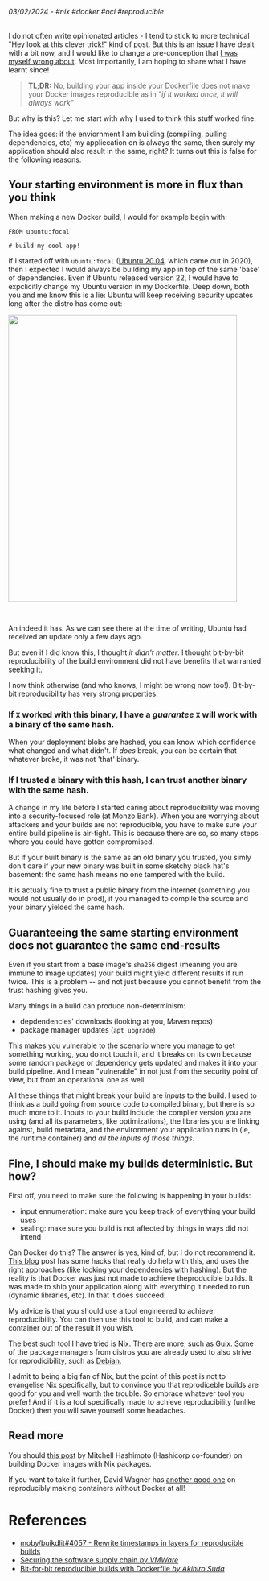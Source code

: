 _03/02/2024 - #nix #docker #oci #reproducible_
<br></br>

I do not often write opinionated articles - I tend to stick to more technical "Hey look at this clever trick!" kind of post.
But this is an issue I have dealt with a bit now, and I would like
to change a pre-conception that [I was myself wrong about](https://nico.dcotta.eu/blog/ReproducibleCacheableGradleDocker).
Most importantly, I am hoping to share what I have learnt since!

> **TL;DR:** No, building your app inside your Dockerfile does not make your Docker images reproducible as in _"if it worked once, it will always work"_

But why is this? Let me start with why I used to think this stuff worked fine.

The idea goes: if the enviornment I am building (compiling, pulling dependencies, etc) my appliecation on is always the same, then surely my application should also result in the same, right? It turns out this is false
for the following reasons.

## Your starting environment is more in flux than you think

When making a new Docker build, I would for example begin with:

```Dockerfikle
FROM ubuntu:focal

# build my cool app!
```

If I started off with `ubuntu:focal` ([Ubuntu 20.04](https://www.releases.ubuntu.com/focal/), which came out in 2020), then I expected I would always be building my app in top of the same 'base' of dependencies. Even if Ubuntu released version 22, I would have to expclicitly change my Ubuntu version in my Dockerfile. Deep down, both you and me know this is a lie: Ubuntu will keep receiving security updates long after the distro has come out:

<img src="/assets/blog/ubuntuFocal.png" caption="Dockerhub page for ubuntu:focal" class="centered border-radius" style="width: min(95%, 600px);"/>

An indeed it has. As we can see there at the time of writing, Ubuntu had received an update only a few days ago.

But even if I did know this, I thought _it didn't matter_. I thought bit-by-bit reproducibility of the build environment did not have benefits that warranted seeking it.

I now think otherwise (and who knows, I might be wrong now too!). Bit-by-bit reproducibility has very strong properties: 

### If `X` worked with this binary, I have a _guarantee_ `X` will work with a binary of the same hash.

When your deployment blobs are hashed, you can know which confidence what changed and what didn't. If _does_ break, you can be certain that whatever broke, it was not 'that' binary. 

### If I trusted a binary with this hash, I can trust another binary with the same hash.

A change in my life before I started caring about reproducibility was moving into a security-focused role (at Monzo Bank). When you are worrying about attackers and your builds are not reproducible, you have to make sure your entire build pipeline is air-tight. This is because there are so, so many steps where you could have gotten compromised.

But if your built binary is the same as an old binary you trusted, you simly don't care if your new binary was built in some sketchy black hat's basement: the same hash means no one tampered with the build.

It is actually fine to trust a public binary from the internet (something you would not usually do in prod), if you managed to compile the source and your binary yielded the same hash.

## Guaranteeing the same starting environment does not guarantee the same end-results

Even if you start from a base image's `sha256` digest (meaning you are immune to image updates) your build might yield different results if run twice. This is a problem -- and not just because you cannot benefit from the trust hashing gives you.

Many things in a build can produce non-determinism:
- depdendencies' downloads (looking at you, Maven repos)
- package manager updates (`apt upgrade`)

This makes you vulnerable to the scenario where you manage to get something working, you do not touch it, and it breaks on its own because some random package or dependency gets updated and makes it into your build pipeline. And I mean "vulnerable" in  not just from the security point of view, but from an operational one as well.

All these things that might break your build are _inputs_ to the build. I used to think as a build going from source code to compiled binary, but there is so much more to it. Inputs to your build include the compiler version you are using (and all its parameters, like optimizations), the libraries you are linking against, build metadata, and the environment your application runs in (ie, the runtime container) and _all the inputs of those things_.

## Fine, I should make my builds deterministic. But how?

First off, you need to make sure the following is happening in your builds:
- input ennumeration: make sure you keep track of everything your build uses
- sealing: make sure you build is not affected by things in ways did not intend


Can Docker do this? The answer is yes, kind of, but I do not recommend it. [This blog](https://medium.com/nttlabs/bit-for-bit-reproducible-builds-with-dockerfile-7cc2b9faed9f) post has some hacks that really do help with this, and uses the right approaches (like locking your dependencies with hashing).
But the reality is that Docker was just not made to achieve theproducible builds. It was made to ship your application along with everything it needed to run (dynamic libraries, etc). In that it does succeed! 

My advice is that you should use a tool engineered to achieve reproducibility.
You can then use this tool to build, and can make a container out of the result if you wish.


The best such tool I have tried is [Nix](https://nixos.org/). There are more, such as [Guix](https://guix.gnu.org/blog/2020/reproducible-computations-with-guix/). Some of the package managers from distros you are already used to also strive for reprodicibility, such as [Debian](https://tests.reproducible-builds.org/debian/reproducible.html).

I admit to being a big fan of Nix, but the point of this post is not to evangelise Nix specifically, but to convince you that reprodiceble builds are good for you and well worth the trouble. So embrace whatever tool you prefer! And if it is a tool specifically made to achieve reproducibility (unlike Docker) then you will save yourself some headaches.

## Read more

You should [this post](https://mitchellh.com/writing/nix-with-dockerfiles) by Mitchell Hashimoto (Hashicorp co-founder)
on building Docker images with Nix packages.

If you want to take it further, David Wagner has [another good one](https://thewagner.net/blog/2021/02/25/building-container-images-with-nix/)
on reproducibly making containers without Docker at all!

# References

- [moby/buikdlit#4057 - Rewrite timestamps in layers for reproducible builds](https://github.com/moby/buildkit/pull/4057)
- [Securing the software supply chain _by VMWare_](https://blogs.vmware.com/opensource/2021/08/05/first-steps-for-securing-the-software-supply-chain-part-2/)
- [Bit-for-bit reproducible builds with Dockerfile _by Akihiro Suda_](https://medium.com/nttlabs/bit-for-bit-reproducible-builds-with-dockerfile-7cc2b9faed9f)